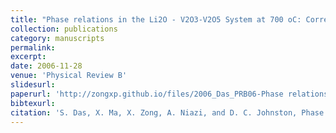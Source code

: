 ```yaml
---
title: "Phase relations in the Li2O - V2O3-V2O5 System at 700 oC: Correlations with magnetic defect concentration in heavy fermion LiV2O4"
collection: publications
category: manuscripts
permalink:
excerpt:
date: 2006-11-28
venue: 'Physical Review B'
slidesurl:
paperurl: 'http://zongxp.github.io/files/2006_Das_PRB06-Phase relations in the Li2O-V2O3-V2O5 system at 700 °C Correlations with magnetic-defect concentration in heavy fermion LiV2O4.pdf'
bibtexurl:
citation: 'S. Das, X. Ma, X. Zong, A. Niazi, and D. C. Johnston, Phase relations in the Li2O - V2O3-V2O5 System at 700 oC: Correlations with magnetic defect concentration in heavy fermion LiV2O4, Phys. Rev. B 74, 184417 (2006).'
---
```

